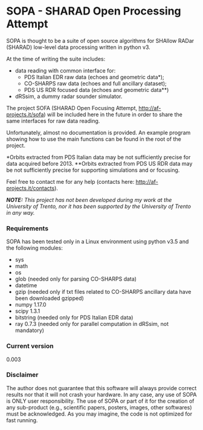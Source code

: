 # SOPA - SHARAD Open Processing Attempt

SOPA is thought to be a suite of open source algorithms for SHAllow RADar (SHARAD) low-level data processing written in python v3.

At the time of writing the suite includes:
- data reading with common interface for:
  - PDS Italian EDR raw data (echoes and geometric data*);
  - CO-SHARPS raw data (echoes and full ancillary dataset);
  - PDS US RDR focused data (echoes and geometric data**)
- dRSsim, a dummy radar sounder simulator.

The project SOFA (SHARAD Open Focusing Attempt, http://af-projects.it/sofa) will be included here in the future in order to share the same interfaces for raw data reading.

Unfortunately, almost no documentation is provided. An example program showing how to use the main functions can be found in the root of the project.

*Orbits extracted from PDS Italian data may be not sufficiently precise for data acquired before 2013.
**Orbits extracted from PDS US RDR data may be not sufficiently precise for supporting simulations and or focusing.

Feel free to contact me for any help (contacts here: http://af-projects.it/contacts).

***NOTE:** This project has not been developed during my work at the University of Trento, nor it has been supported by the University of Trento in any way.*

### Requirements
SOPA has been tested only in a Linux environment using python v3.5 and the following modules:
- sys
- math
- os
- glob (needed only for parsing CO-SHARPS data)
- datetime
- gzip (needed only if txt files related to CO-SHARPS ancillary data have been downloaded gzipped)
- numpy 1.17.0
- scipy 1.3.1
- bitstring (needed only for PDS Italian EDR data)
- ray 0.7.3 (needed only for parallel computation in dRSsim, not mandatory)

### Current version
0.003

### Disclaimer

The author does not guarantee that this software will always provide correct results nor that it will not crash your hardware. In any case, any use of SOPA is ONLY user responsibility. The use of SOPA or part of it for the creation of any sub-product (e.g., scientific papers, posters, images, other softwares) must be acknowledged.
As you may imagine, the code is not optimized for fast running.
